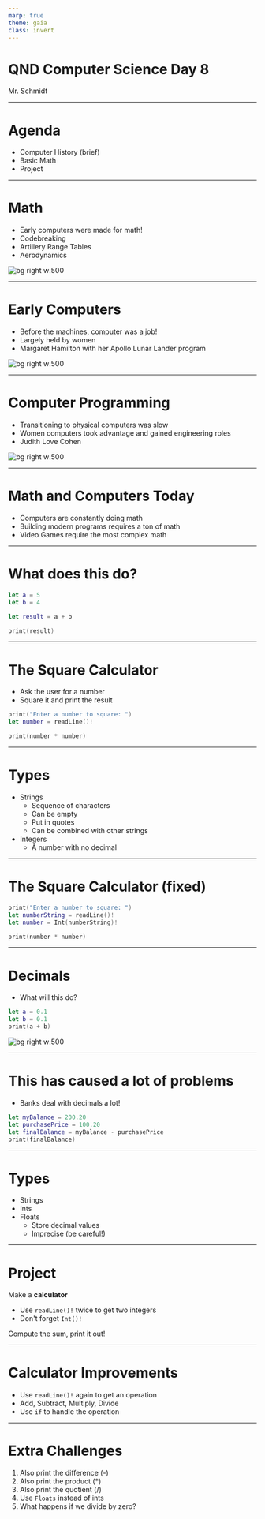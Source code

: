 ```yaml
---
marp: true
theme: gaia
class: invert
---
```


# QND Computer Science Day 8
Mr. Schmidt

---

# Agenda

- Computer History (brief)
- Basic Math
- Project

---

# Math

- Early computers were made for math!
- Codebreaking
- Artillery Range Tables
- Aerodynamics

![bg right w:500](../assets/hopper.webp)

---

# Early Computers

- Before the machines, computer was a job!
- Largely held by women
- Margaret Hamilton with her Apollo Lunar Lander program

![bg right w:500](../assets/hamilton.jpg)

---

# Computer Programming

- Transitioning to physical computers was slow
- Women computers took advantage and gained engineering roles
- Judith Love Cohen

![bg right w:500](../assets/cohen.jpeg)

---

# Math and Computers Today

- Computers are constantly doing math
- Building modern programs requires a ton of math
- Video Games require the most complex math

---

# What does this do?

```swift
let a = 5
let b = 4

let result = a + b

print(result)
```
---

# The Square Calculator

- Ask the user for a number
- Square it and print the result

```swift
print("Enter a number to square: ")
let number = readLine()!

print(number * number)
```

---

# Types

- Strings
  - Sequence of characters
  - Can be empty
  - Put in quotes
  - Can be combined with other strings
- Integers
  - A number with no decimal

---

# The Square Calculator (fixed)

```swift
print("Enter a number to square: ")
let numberString = readLine()!
let number = Int(numberString)!

print(number * number)
```

---
# Decimals


- What will this do?
```swift
let a = 0.1
let b = 0.1
print(a + b)

```
![bg right w:500](../assets/math.jpeg)
<!-- -->
<!-- Show 0.1 + 0.1 = 0.2, 0.1 + 0.2 => 0.3000000004 -->

---

# This has caused a lot of problems

- Banks deal with decimals a lot!

```swift
let myBalance = 200.20
let purchasePrice = 100.20
let finalBalance = myBalance - purchasePrice
print(finalBalance)
```

---

# Types

- Strings
- Ints
- Floats
  - Store decimal values
  - Imprecise (be careful!)

---

# Project

Make a **calculator**

- Use `readLine()!` twice to get two integers 
- Don't forget `Int()!`

Compute the sum, print it out!

--- 

# Calculator Improvements

- Use `readLine()!` again to get an operation
- Add, Subtract, Multiply, Divide
- Use `if` to handle the operation

---

# Extra Challenges

1. Also print the difference (-)
2. Also print the product (*)
3. Also print the quotient (/)
4. Use `Floats` instead of ints
5. What happens if we divide by zero?